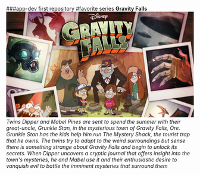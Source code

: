 ###app-dev
first repository
#favorite series
**Gravity Falls**
![gravityfalls](gravityfalls.jpg)
*Twins Dipper and Mabel Pines are sent to spend the summer with their great-uncle, Grunkle Stan, in the mysterious town of Gravity Falls, Ore. Grunkle Stan has the kids help him run The Mystery Shack, the tourist trap that he owns. The twins try to adapt to the weird surroundings but sense there is something strange about Gravity Falls and begin to unlock its secrets. When Dipper uncovers a cryptic journal that offers insight into the town's mysteries, he and Mabel use it and their enthusiastic desire to vanquish evil to battle the imminent mysteries that surround them*

